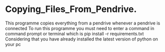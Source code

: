 # Copying_Files_From_Pendrive.
This programme copies everything from a pendrive whenever a pendrive is connected
To run this programme you must need to enter a command in command prompt or terminal which is pip install -r requirements.txt
Considering that you have already installed the latest version of python on your pc
